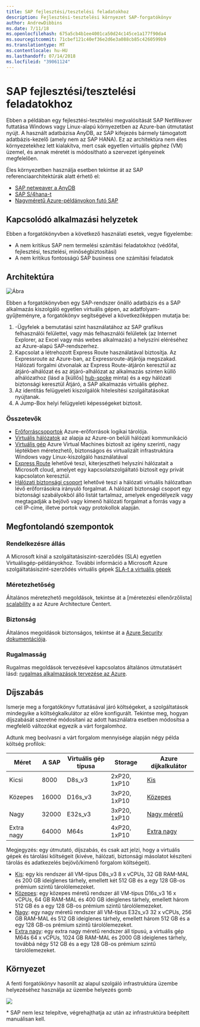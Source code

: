 ```yaml
---
title: SAP fejlesztési/tesztelési feladatokhoz
description: Fejlesztési-tesztelési környezet SAP-forgatókönyv
author: AndrewDibbins
ms.date: 7/11/18
ms.openlocfilehash: 675a5cb4b1ee4001ca50d24c145ce1a177f90da4
ms.sourcegitcommit: 71cbef121c40ef36e2d6e3a088cb85c4260599b9
ms.translationtype: MT
ms.contentlocale: hu-HU
ms.lasthandoff: 07/14/2018
ms.locfileid: "39061124"
---
```

# <a name="sap-for-devtest-workloads"></a>SAP fejlesztési/tesztelési feladatokhoz

Ebben a példában egy fejlesztési-tesztelési megvalósítását SAP NetWeaver futtatása Windows vagy Linux-alapú környezetben az Azure-ban útmutatást nyújt. A használt adatbázisa AnyDB, az SAP kifejezés bármely támogatott adatbázis-kezelő (amely nem az SAP HANA). Ez az architektúra nem éles környezetekhez lett kialakítva, mert csak egyetlen virtuális géphez (VM) üzemel, és annak méretét is módosítható a szervezet igényeinek megfelelően.

Éles környezetben használja esetben tekintse át az SAP referenciaarchitektúrák alatt érhető el:

* [SAP netweaver a AnyDB][sap-netweaver]
* [SAP S/4hana-t][sap-hana]
* [Nagyméretű Azure-példányokon futó SAP][sap-large]

## <a name="related-use-cases"></a>Kapcsolódó alkalmazási helyzetek

Ebben a forgatókönyvben a következő használati esetek, vegye figyelembe:

* A nem kritikus SAP nem termelési számítási feladatokhoz (védőfal, fejlesztési, tesztelési, minőségbiztosítási)
* A nem kritikus fontosságú SAP business one számítási feladatok

## <a name="architecture"></a>Architektúra

![Ábra](media/sap-2tier/SAP-Infra-2Tier_finalversion.png)

Ebben a forgatókönyvben egy SAP-rendszer önálló adatbázis és a SAP alkalmazás kiszolgáló egyetlen virtuális gépen, az adatfolyam-gyűjteményre, a forgatókönyv segítségével a következőképpen mutatja be:

1. -Ügyfelek a bemutatási szint használatához az SAP grafikus felhasználói felülettel, vagy más felhasználói felületek (az Internet Explorer, az Excel vagy más webes alkalmazás) a helyszíni eléréséhez az Azure-alapú SAP-rendszerhez.
2. Kapcsolat a létrehozott Express Route használatával biztosítja. Az Expressroute az Azure-ban, az Expressroute-átjárója megszakad. Hálózati forgalmi útvonalak az Express Route-átjárón keresztül az átjáró-alhálózat és az átjáró-alhálózat az alkalmazás szinten küllő alhálózathoz (lásd a [küllős] [ hub-spoke] minta) és a egy hálózati biztonsági keresztül Átjáró, a SAP alkalmazás virtuális géphez.
3. Az identitás felügyeleti kiszolgálók hitelesítési szolgáltatásokat nyújtanak.
4. A Jump-Box helyi felügyeleti képességeket biztosít.

### <a name="components"></a>Összetevők

* [Erőforráscsoportok](/azure/azure-resource-manager/resource-group-overview#resource-groups) Azure-erőforrások logikai tárolója.
* [Virtuális hálózatok](/azure/virtual-network/virtual-networks-overview) az alapja az Azure-on belüli hálózati kommunikáció
* [Virtuális gép](/azure/virtual-machines/windows/overview) Azure Virtual Machines biztosít az igény szerinti, nagy léptékben méretezhető, biztonságos és virtualizált infrastruktúra Windows vagy Linux-kiszolgáló használatával
* [Express Route](/azure/expressroute/expressroute-introduction) lehetővé teszi, kiterjesztheti helyszíni hálózatait a Microsoft cloud, amelyet egy kapcsolatszolgáltató biztosít egy privát kapcsolaton keresztül.
* [Hálózati biztonsági csoport](/azure/virtual-network/security-overview) lehetővé teszi a hálózati virtuális hálózatban lévő erőforrásokra irányuló forgalmat. A hálózati biztonsági csoport egy biztonsági szabályokból álló listát tartalmaz, amelyek engedélyezik vagy megtagadják a bejövő vagy kimenő hálózati forgalmat a forrás vagy a cél IP-címe, illetve portok vagy protokollok alapján. 

## <a name="considerations"></a>Megfontolandó szempontok

### <a name="availability"></a>Rendelkezésre állás

 A Microsoft kínál a szolgáltatásiszint-szerződés (SLA) egyetlen Virtuálisgép-példányokhoz. További információ a Microsoft Azure szolgáltatásiszint-szerződés virtuális gépek [SLA-t a virtuális gépek](https://azure.microsoft.com/support/legal/sla/virtual-machines)

### <a name="scalability"></a>Méretezhetőség

Általános méretezhető megoldások, tekintse át a [méretezési ellenőrzőlista] [ scalability] a az Azure Architecture Centert.

### <a name="security"></a>Biztonság

Általános megoldások biztonságos, tekintse át a [Azure Security dokumentációja][security].

### <a name="resiliency"></a>Rugalmasság

Rugalmas megoldások tervezésével kapcsolatos általános útmutatásért lásd: [rugalmas alkalmazások tervezése az Azure][resiliency].

## <a name="pricing"></a>Díjszabás

Ismerje meg a forgatókönyv futtatásával járó költségeket, a szolgáltatások mindegyike a költségkalkulátor az előre konfigurált.  Tekintse meg, hogyan díjszabását szeretné módosítani az adott használatra esetben módosítsa a megfelelő változókat egyezik a várt forgalomhoz.

Adtunk meg beolvasni a várt forgalom mennyisége alapján négy példa költség profilok:

|Méret|A SAP|Virtuális gép típusa|Storage|Azure díjkalkulátor|
|----|----|-------|-------|---------------|
|Kicsi|8000|D8s_v3|2xP20, 1xP10|[Kis](https://azure.com/e/9d26b9612da9466bb7a800eab56e71d1)|
|Közepes|16000|D16s_v3|3xP20, 1xP10|[Közepes](https://azure.com/e/465bd07047d148baab032b2f461550cd)|
Nagy|32000|E32s_v3|3xP20, 1xP10|[Nagy méretű](https://azure.com/e/ada2e849d68b41c3839cc976000c6931)|
Extra nagy|64000|M64s|4xP20, 1xP10|[Extra nagy](https://azure.com/e/975fb58a965c4fbbb54c5c9179c61cef)|

Megjegyzés: egy útmutató, díjszabás, és csak azt jelzi, hogy a virtuális gépek és tárolási költségeit (kivéve, hálózati, biztonsági másolatot készíteni tárolás és adatkezelés bejövő/kimenő forgalom költségeit).

* [Kis](https://azure.com/e/9d26b9612da9466bb7a800eab56e71d1): egy kis rendszer áll VM-típus D8s_v3 8 x vCPUs, 32 GB RAM-MAL és 200 GB ideiglenes tárhely, emellett két 512 GB és a egy 128 GB-os prémium szintű tárolólemezeket.
* [Közepes](https://azure.com/e/465bd07047d148baab032b2f461550cd): egy közepes méretű rendszer áll VM-típus D16s_v3 16 x vCPUs, 64 GB RAM-MAL és 400 GB ideiglenes tárhely, emellett három 512 GB és a egy 128 GB-os prémium szintű tárolólemezeket.
* [Nagy](https://azure.com/e/ada2e849d68b41c3839cc976000c6931): egy nagy méretű rendszer áll VM-típus E32s_v3 32 x vCPUs, 256 GB RAM-MAL és 512 GB ideiglenes tárhely, emellett három 512 GB és a egy 128 GB-os prémium szintű tárolólemezeket.
* [Extra nagy](https://azure.com/e/975fb58a965c4fbbb54c5c9179c61cef): egy extra nagy méretű rendszer áll típusú, a virtuális gép M64s 64 x vCPUs, 1024 GB RAM-MAL és 2000 GB ideiglenes tárhely, továbbá négy 512 GB és a egy 128 GB-os prémium szintű tárolólemezeket.

## <a name="deployment"></a>Környezet

A fenti forgatókönyv hasonlít az alapul szolgáló infrastruktúra üzembe helyezéséhez használja az üzembe helyezés gomb

<a href="https://portal.azure.com/#create/Microsoft.Template/uri/https%3A%2F%2Fraw.githubusercontent.com%2Fmspnp%2Fsolution-architectures%2Fmaster%2Fapps%2Fsap-2tier%2Fazuredeploy.json" target="_blank">
    <img src="http://azuredeploy.net/deploybutton.png"/>
</a>

\* SAP nem lesz telepítve, végrehajthatja az után az infrastruktúra beépített manuálisan kell.

<!-- links -->
[reference architecture]:  /azure/architecture/reference-architectures/sap
[resiliency]: /azure/architecture/resiliency/
[security]: /azure/security/
[scalability]: /azure/architecture/checklist/scalability
[sap-netweaver]: /azure/architecture/reference-architectures/sap/sap-netweaver
[sap-hana]: /azure/architecture/reference-architectures/sap/sap-s4hana
[sap-large]: /azure/architecture/reference-architectures/sap/hana-large-instances
[hub-spoke]: /azure/architecture/reference-architectures/hybrid-networking/hub-spoke
